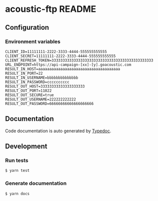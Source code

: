 # acoustic-ftp README

## Configuration

### Environment variables

```dotenv
CLIENT_ID=11111111-2222-3333-4444-555555555555
CLIENT_SECRET=11111111-2222-3333-4444-555555555555
CLIENT_REFRESH_TOKEN=3333333333333333333333333333333333333333333333
URL_ENDPOINT=https://api-campaign-[xx]-[y].goacoustic.com
RESULT_IN_HOST=aaaaaaaaaaaaaaaaaaaaaaaaaaaaaaaaaaaaa
RESULT_IN_PORT=22
RESULT_IN_USERNAME=bbbbbbbbbbbbbb
RESULT_IN_PASSWORD=cccccccccc
RESULT_OUT_HOST=33333333333333333333
RESULT_OUT_PORT=11022
RESULT_OUT_SECURE=true
RESULT_OUT_USERNAME=222222222222
RESULT_OUT_PASSWORD=66666666666666666666
```

## Documentation

Code documentation is auto generated by [Typedoc](https://typedoc.org/).


## Development

### Run tests
```bash
$ yarn test
```

### Generate documentation
```bash
$ yarn docs
```
